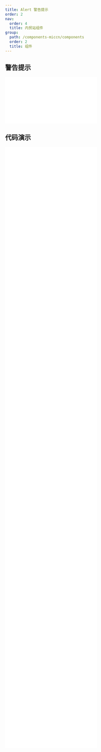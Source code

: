 ```yaml
---
title: Alert 警告提示
order: 2
nav:
  order: 4
  title: 内贸站组件
group:
  path: /components-miccn/components
  order: 2
  title: 组件
---
```


## 警告提示

<div>
<embed src="@docs-common/alert/index.md"></embed>
</div>
        
## 代码演示

<Row gutter=8>

  <Col span=12>
    
  <div class="code-box"><embed src="@abiz-rc-miccn/alert/demo/basic-alert-miccn.md"></embed></div>
          
  <div class="code-box"><embed src="@abiz-rc-miccn/alert/demo/closable-alert-miccn.md"></embed></div>
          
  <div class="code-box"><embed src="@abiz-rc-miccn/alert/demo/icon-alert-miccn.md"></embed></div>
          
  <div class="code-box"><embed src="@abiz-rc-miccn/alert/demo/banner-alert-miccn.md"></embed></div>
          
  <div class="code-box"><embed src="@abiz-rc-miccn/alert/demo/smooth-closed-alert-miccn.md"></embed></div>
          
  <div class="code-box"><embed src="@abiz-rc-miccn/alert/demo/custom-icon-alert-miccn.md"></embed></div>
          
  </Col>
          
  <Col span=12>
    
  <div class="code-box"><embed src="@abiz-rc-miccn/alert/demo/style-alert-miccn.md"></embed></div>
          
  <div class="code-box"><embed src="@abiz-rc-miccn/alert/demo/description-alert-miccn.md"></embed></div>
          
  <div class="code-box"><embed src="@abiz-rc-miccn/alert/demo/close-text-alert-miccn.md"></embed></div>
          
  <div class="code-box"><embed src="@abiz-rc-miccn/alert/demo/loop-banner-alert-miccn.md"></embed></div>
          
  <div class="code-box"><embed src="@abiz-rc-miccn/alert/demo/error-boundary-alert-miccn.md"></embed></div>
          
  <div class="code-box"><embed src="@abiz-rc-miccn/alert/demo/action-alert-miccn.md"></embed></div>
          
  </Col>
          
</Row>
        
<div><embed src="@docs-common/alert/index-api.md"></embed><div>
        